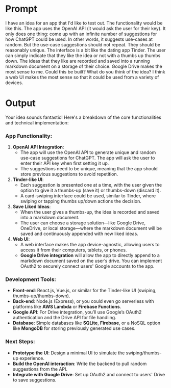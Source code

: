 # Prompt

I have an idea for an app that I'd like to test out. The functionality would be like this. The app uses the OpenAI API (it would ask the user for their key). It only does one thing: come up with an infinite number of suggestions for how ChatGPT could be used. In other words, it suggests use-cases at random. But the use-case suggestions should not repeat. They should be reasonably unique. The interface is a bit like the dating app Tinder. The user can simply indicate that they like the idea or not with a thumbs up thumbs down. The ideas that they like are recorded and saved into a running markdown document on a storage of their choice. Google Drive makes the most sense to me. Could this be built? What do you think of the idea? I think a web UI makes the most sense so that it could be used from a variety of devices.

# Output

Your idea sounds fantastic! Here's a breakdown of the core functionalities and technical implementation:

### App Functionality:

1. **OpenAI API Integration**:
   - The app will use the OpenAI API to generate unique and random use-case suggestions for ChatGPT. The app will ask the user to enter their API key when first setting it up.
   - The suggestions need to be unique, meaning that the app should store previous suggestions to avoid repetition.
2. **Tinder-like UI**:
   - Each suggestion is presented one at a time, with the user given the option to give it a thumbs-up (save it) or thumbs-down (discard it).
   - A card-swiping interface could be used, similar to Tinder, where swiping or tapping thumbs up/down actions the decision.
3. **Save Liked Ideas**:
   - When the user gives a thumbs-up, the idea is recorded and saved into a markdown document.
   - The user can choose a storage solution—like Google Drive, OneDrive, or local storage—where the markdown document will be saved and continuously appended with new liked ideas.
4. **Web UI**:
   - A web interface makes the app device-agnostic, allowing users to access it from their computers, tablets, or phones.
   - **Google Drive integration** will allow the app to directly append to a markdown document saved on the user’s drive. You can implement OAuth2 to securely connect users' Google accounts to the app.


### Development Tools:

- **Front-end**: React.js, Vue.js, or similar for the Tinder-like UI (swiping, thumbs-up/thumbs-down).
- **Back-end**: Node.js (Express), or you could even go serverless with platforms like **AWS Lambda** or **Firebase Functions**.
- **Google API**: For Drive integration, you’ll use Google’s OAuth2 authentication and the Drive API for file handling.
- **Database**: Simple databases like **SQLite**, **Firebase**, or a NoSQL option like **MongoDB** for storing previously generated use cases.


### Next Steps:

- **Prototype the UI**: Design a minimal UI to simulate the swiping/thumbs-up experience.
- **Build the OpenAI interaction**: Write the backend to pull random suggestions from the API.
- **Integrate with Google Drive**: Set up OAuth2 and connect to users' Drive to save suggestions.






